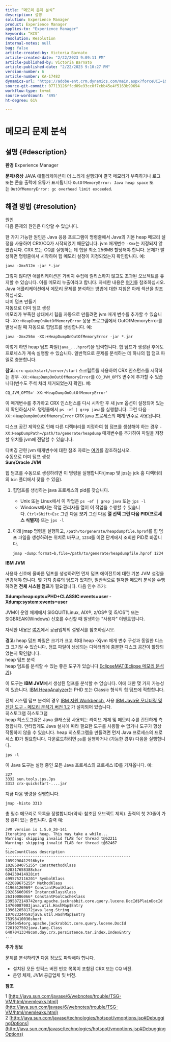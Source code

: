```yaml
---
title: “메모리 문제 분석”
description: 설명
solution: Experience Manager
product: Experience Manager
applies-to: "Experience Manager"
keywords: “KCS”
resolution: Resolution
internal-notes: null
bug: false
article-created-by: Victoria Barnato
article-created-date: "2/22/2023 9:09:11 PM"
article-published-by: Victoria Barnato
article-published-date: "2/22/2023 9:10:27 PM"
version-number: 6
article-number: KA-17482
dynamics-url: "https://adobe-ent.crm.dynamics.com/main.aspx?forceUCI=1&pagetype=entityrecord&etn=knowledgearticle&id=aa844d25-f5b2-ed11-83fe-6045bd0067ea"
source-git-commit: 07713126ffcd09e93cc0f7cbb45e4f5163b99694
workflow-type: tm+mt
source-wordcount: '895'
ht-degree: 61%

---
```


# 메모리 문제 분석

## 설명 {#description}

<b>환경</b>
Experience Manager


<b>문제/증상</b>
JAVA 애플리케이션이 더 느리게 실행되며 결국 메모리가 부족하거나 로그 또는 콘솔 출력에 오류가 표시됩니다 `OutOfMemoryError: Java heap space` 또는 `OutOfMemoryError: gc overhead limit exceeded`.


## 해결 방법 {#resolution}

원인<br>
다음 문제의 원인은 다양할 수 있습니다.

한 가지 가능한 원인은 Java 응용 프로그램이 명령줄에서 Java의 기본 heap 메모리 설정을 사용하여 CRX/CQ가 시작되었기 때문입니다. jvm 매개변수 `-Xmx`는 지정되지 않았습니다. CRX 또는 CQ를 실행하는 데 힙을 최소 256MB 할당해야 합니다. 문제가 발생하면 명령줄에서 시작하여 힙 메모리 설정이 지정되었는지 확인합니다. 예:


```
java -Xmx512m -jar *.jar
```


그렇지 않다면 애플리케이션은 가비지 수집에 릴리스하지 않고도 초과된 오브젝트를 유지할 수 있습니다. 이를 메모리 누출이라고 합니다. 자세한 내용은 [여기](http://java.sun.com/javase/6/webnotes/trouble/TSG-VM/html/memleaks.html)를 참조하십시오. Java 애플리케이션에서 메모리 문제를 분석하는 방법에 대한 지침은 아래 섹션을 참조하십시오.
<br>더미 덤프 만들기<br>자동으로 더미 덤프 생성<br>
메모리가 부족한 상태에서 힙을 자동으로 만들려면 jvm 매개 변수를 추가할 수 있습니다 `-XX:+HeapDumpOnOutOfMemoryError` 응용 프로그램에서 OutOfMemoryError를 발생시킬 때 자동으로 힙덤프를 생성합니다. 예:


```
java -Xmx256m -XX:+HeapDumpOnOutOfMemoryError -jar *.jar
```


이렇게 하면 heap 덤프 파일(`java_...hprof`)을 입력합니다. 힙 덤프가 생성된 후에도 프로세스가 계속 실행할 수 있습니다. 일반적으로 문제를 분석하는 데 하나의 힙 덤프 파일로 충분합니다.

<b>참고</b>: `crx-quickstart/server/start` 스크립트를 사용하여 CRX 인스턴스를 시작하는 경우 `-XX:+HeapDumpOnOutOfMemoryError`를 `CQ_JVM_OPTS` 변수에 추가할 수 있습니다(변수도 주석 처리 제거되었는지 확인). 예:


```
CQ_JVM_OPTS='-XX:+HeapDumpOnOutOfMemoryError'
```


이 매개변수를 추가하고 CRX 인스턴스를 다시 시작한 후 새 jvm 옵션이 설정되어 있는지 확인하십시오. 명령줄에서 `ps -ef | grep java`를 실행합니다. 그런 다음 `-XX:+HeapDumpOnOutOfMemoryError` CRX java 프로세스의 매개 변수로 사용됩니다.

디스크 공간 제약으로 인해 다른 디렉터리를 지정하여 힙 덤프를 생성해야 하는 경우 `-XX:HeapDumpPath=/path/to/generate/heapdump` 매개변수를 추가하여 파일을 저장할 위치를 jvm에 전달할 수 있습니다.

디버깅 관련 jvm 매개변수에 대한 참조 자료는 [여기](http://java.sun.com/javase/technologies/hotspot/vmoptions.jsp#DebuggingOptions)를 참조하십시오.
<br>수동으로 더미 덤프 생성<br>
<b>Sun/Oracle JVM</b>

힙 덤프를 수동으로 생성하려면 이 명령을 실행합니다(jmap 및 jps는 jdk 홈 디렉터리의 `bin` 폴더에서 찾을 수 있음).

1. 힙덤프를 생성하는 java 프로세스의 pid를 찾습니다.
   - Unix 또는 Linux에서 이 작업은 `ps -ef | grep java` 또는 `jps -l`
   - Windows에서는 작업 관리자를 열어 이 작업을 수행할 수 있습니다. `Ctrl+Shift+Esc` 그런 다음 <b>보기</b> 그런 다음 <b>열 선택 </b><b>그런 다음</b> <b>PID(프로세스 식별자)</b> 또는 `jps -l`
2. 아래 jmap 명령을 실행하고, `/path/to/generate/heapdumpfile.hprof`를 힙 덤프 파일을 생성하려는 위치로 바꾸고, `1234`를 이전 단계에서 조회한 PID로 바꿉니다.

   ```
   jmap -dump:format=b,file=/path/to/generate/heapdumpfile.hprof 1234
   ```


<b>IBM JVM</b>

사용자 신호에 올바른 덤프를 생성하려면 먼저 덤프 에이전트에 대한 기본 JVM 설정을 변경해야 합니다. 몇 가지 종류의 덤프가 있지만, 일반적으로 철저한 메모리 분석을 수행하려면 <b>전체 시스템 덤프</b>가 필요합니다. 다음 인수 추가:

<b>Xdump:heap:opts=PHD+CLASSIC:events=user -Xdump:system:events=user</b>

JVM이 운영 체제에서 SIGQUIT(Linux, AIX®, z/OS® 및 i5/OS™) 또는 SIGBREAK(Windows) 신호를 수신할 때 발생하는 &quot;사용자&quot; 이벤트입니다.

자세한 내용은 [여기](http://pic.dhe.ibm.com/infocenter/java7sdk/v7r0/index.jsp?topic=%2Fcom.ibm.java.aix.70.doc%2Fdiag%2Fpreface%2Fchanges_70%2Foverview_gc.html)에서 공급업체의 설명서를 참조하십시오.

<b>경고:</b> heap 덤프 파일은 크기가 크고 최대 heap -Xjvm 매개 변수 구성과 동일한 디스크 크기일 수 있습니다. 덤프 파일이 생성되는 디렉터리에 충분한 디스크 공간이 할당되었는지 확인합니다.
<br>heap 덤프 분석<br>
heap 덤프를 분석할 수 있는 좋은 도구가 있습니다 [EclipseMAT(Eclipse 메모리 분석기)](https://www.eclipse.org/mat/).

이 도구는 <b>IBM JVM</b>에서 생성된 덤프를 분석할 수 없습니다. 이에 대한 몇 가지 가능성이 있습니다. [IBM HeapAnalyzer](https://www.ibm.com/developerworks/community/groups/service/html/communityview?communityUuid=4544bafe-c7a2-455f-9d43-eb866ea60091)는 PHD 또는 Classic 형식의 힙 덤프에 적합합니다.

전체 시스템 덤프 분석의 경우 [IBM 지원 Workbench](http://www-01.ibm.com/software/support/isa/), 사용 [IBM Java용 모니터링 및 진단 도구 - 메모리 분석기 버전 1.2](http://www.ibm.com/developerworks/java/jdk/tools/memoryanalyzer/) 가 설치되어 있습니다.
<br>히스토그램 히스토그램<br>
heap 히스토그램은 Java 클래스당 사용되는 라이브 개체 및 메모리 수를 간단하게 측정합니다. 안타깝게도 Java 설치에 따라 필요한 도구를 사용할 수 없거나 도구가 항상 작동하지 않을 수 있습니다. heap 히스토그램을 만들려면 먼저 Java 프로세스의 프로세스 ID가 필요합니다. 다운로드하려면 `ps`를 실행하거나 (가능한 경우) 다음을 실행합니다.


```
jps -l
```


이 Java 도구는 실행 중인 모든 Java 프로세스의 프로세스 ID를 가져옵니다. 예:


```
327 
3332 sun.tools.jps.Jps
3313 crx-quickstart-....jar
```


지금 다음 명령을 실행합니다.


```
jmap -histo 3313
```


총 필수 메모리로 목록을 정렬합니다(약식: 참조된 오브젝트 제외). 출력의 첫 20줄이 가장 흥미 있는 줄입니다. 출력 예:


```
JVM version is 1.5.0_20-141
Iterating over heap. This may take a while...
Warning: skipping invalid TLAB for thread t@62211
Warning: skipping invalid TLAB for thread t@62467
...
SizeCountClass description
-------------------------------------------------------
1059290412916byte
1028584075255* ConstMethodKlass
628317658388char
604230414928int
4995752116201* SymbolKlass
422089675255* MethodKlass
41965126969* ConstantPoolKlass
29285606969* InstanceKlassKlass
26310086066* ConstantPoolCacheKlass
2395872149742org.apache.jackrabbit.core.query.lucene.DocId$PlainDocId
14760087003java.util.HashMap$Entry
139612858172java.lang.String
107023244593java.util.HashMap$Entry
75398410036short
73546454org.apache.jackrabbit.core.query.lucene.DocId
7201927502java.lang.Class
64070413348com.day.crx.persistence.tar.index.IndexEntry
...
```


<b>추가 정보</b>

문제를 분석하려면 다음 정보도 파악해야 합니다.

- 설치된 모든 핫픽스 버전 번호 목록이 포함된 CRX 또는 CQ 버전.
- 운영 체제, JVM 공급업체 및 버전.


<b>참조</b>

1 [http://java.sun.com/javase/6/webnotes/trouble/TSG-VM/html/memleaks.html](http://java.sun.com/javase/6/webnotes/trouble/TSG-VM/html/memleaks.html)
2 [http://java.sun.com/javase/technologies/hotspot/vmoptions.jsp#DebuggingOptions](http://java.sun.com/javase/technologies/hotspot/vmoptions.jsp#DebuggingOptions)
